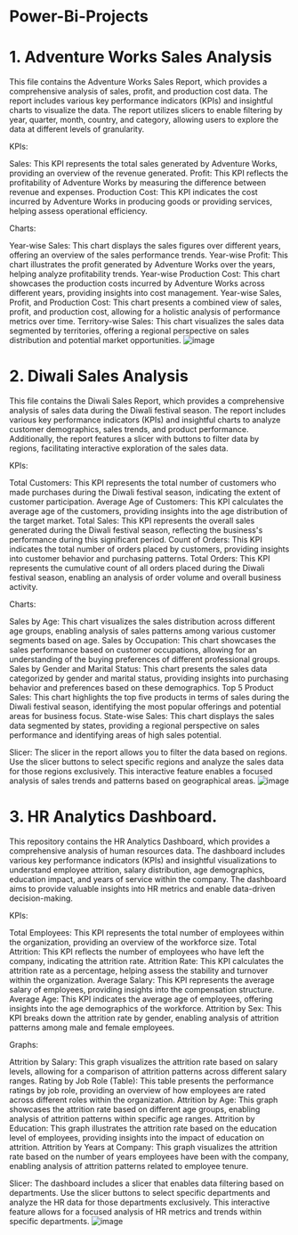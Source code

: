 # Power-Bi-Projects

# 1. Adventure Works Sales Analysis
This file contains the Adventure Works Sales Report, which provides a comprehensive analysis of sales, profit, and production cost data. The report includes various key performance indicators (KPIs) and insightful charts to visualize the data. The report utilizes slicers to enable filtering by year, quarter, month, country, and category, allowing users to explore the data at different levels of granularity.

KPIs:

Sales: This KPI represents the total sales generated by Adventure Works, providing an overview of the revenue generated.
Profit: This KPI reflects the profitability of Adventure Works by measuring the difference between revenue and expenses.
Production Cost: This KPI indicates the cost incurred by Adventure Works in producing goods or providing services, helping assess operational efficiency.

Charts:

Year-wise Sales: This chart displays the sales figures over different years, offering an overview of the sales performance trends.
Year-wise Profit: This chart illustrates the profit generated by Adventure Works over the years, helping analyze profitability trends.
Year-wise Production Cost: This chart showcases the production costs incurred by Adventure Works across different years, providing insights into cost management.
Year-wise Sales, Profit, and Production Cost: This chart presents a combined view of sales, profit, and production cost, allowing for a holistic analysis of performance metrics over time.
Territory-wise Sales: This chart visualizes the sales data segmented by territories, offering a regional perspective on sales distribution and potential market opportunities.
![image](https://github.com/AkshayPetkar023/Power-Bi-Projects/assets/102145773/3f8ce3b7-18bd-4875-8c69-acbd12574311)

# 2. Diwali Sales Analysis 

This file contains the Diwali Sales Report, which provides a comprehensive analysis of sales data during the Diwali festival season. The report includes various key performance indicators (KPIs) and insightful charts to analyze customer demographics, sales trends, and product performance. Additionally, the report features a slicer with buttons to filter data by regions, facilitating interactive exploration of the sales data.

KPIs:

Total Customers: This KPI represents the total number of customers who made purchases during the Diwali festival season, indicating the extent of customer participation.
Average Age of Customers: This KPI calculates the average age of the customers, providing insights into the age distribution of the target market.
Total Sales: This KPI represents the overall sales generated during the Diwali festival season, reflecting the business's performance during this significant period.
Count of Orders: This KPI indicates the total number of orders placed by customers, providing insights into customer behavior and purchasing patterns.
Total Orders: This KPI represents the cumulative count of all orders placed during the Diwali festival season, enabling an analysis of order volume and overall business activity.

Charts:

Sales by Age: This chart visualizes the sales distribution across different age groups, enabling analysis of sales patterns among various customer segments based on age.
Sales by Occupation: This chart showcases the sales performance based on customer occupations, allowing for an understanding of the buying preferences of different professional groups.
Sales by Gender and Marital Status: This chart presents the sales data categorized by gender and marital status, providing insights into purchasing behavior and preferences based on these demographics.
Top 5 Product Sales: This chart highlights the top five products in terms of sales during the Diwali festival season, identifying the most popular offerings and potential areas for business focus.
State-wise Sales: This chart displays the sales data segmented by states, providing a regional perspective on sales performance and identifying areas of high sales potential.

Slicer:
The slicer in the report allows you to filter the data based on regions. Use the slicer buttons to select specific regions and analyze the sales data for those regions exclusively. This interactive feature enables a focused analysis of sales trends and patterns based on geographical areas.
![image](https://github.com/AkshayPetkar023/Power-Bi-Projects/assets/102145773/28cabcb4-9a2a-4bd7-a61f-095f307cf639)


# 3. HR Analytics Dashboard.

This repository contains the HR Analytics Dashboard, which provides a comprehensive analysis of human resources data. The dashboard includes various key performance indicators (KPIs) and insightful visualizations to understand employee attrition, salary distribution, age demographics, education impact, and years of service within the company. The dashboard aims to provide valuable insights into HR metrics and enable data-driven decision-making.

KPIs:

Total Employees: This KPI represents the total number of employees within the organization, providing an overview of the workforce size.
Total Attrition: This KPI reflects the number of employees who have left the company, indicating the attrition rate.
Attrition Rate: This KPI calculates the attrition rate as a percentage, helping assess the stability and turnover within the organization.
Average Salary: This KPI represents the average salary of employees, providing insights into the compensation structure.
Average Age: This KPI indicates the average age of employees, offering insights into the age demographics of the workforce.
Attrition by Sex: This KPI breaks down the attrition rate by gender, enabling analysis of attrition patterns among male and female employees.

Graphs:

Attrition by Salary: This graph visualizes the attrition rate based on salary levels, allowing for a comparison of attrition patterns across different salary ranges.
Rating by Job Role (Table): This table presents the performance ratings by job role, providing an overview of how employees are rated across different roles within the organization.
Attrition by Age: This graph showcases the attrition rate based on different age groups, enabling analysis of attrition patterns within specific age ranges.
Attrition by Education: This graph illustrates the attrition rate based on the education level of employees, providing insights into the impact of education on attrition.
Attrition by Years at Company: This graph visualizes the attrition rate based on the number of years employees have been with the company, enabling analysis of attrition patterns related to employee tenure.

Slicer:
The dashboard includes a slicer that enables data filtering based on departments. Use the slicer buttons to select specific departments and analyze the HR data for those departments exclusively. This interactive feature allows for a focused analysis of HR metrics and trends within specific departments.
![image](https://github.com/AkshayPetkar023/Power-Bi-Projects/assets/102145773/9c649b5d-d4ab-41cf-904c-a2b6f5df7212)

